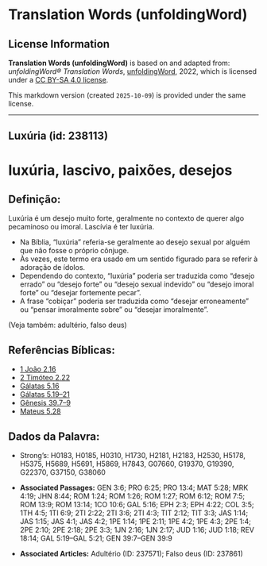 # Translation Words (unfoldingWord)

## License Information

**Translation Words (unfoldingWord)** is based on and adapted from: _unfoldingWord® Translation Words_, [unfoldingWord](https://unfoldingword.org/utw), 2022, which is licensed under a [CC BY-SA 4.0 license](https://creativecommons.org/licenses/by-sa/4.0/legalcode.en).

This markdown version (created `2025-10-09`) is provided under the same license.



--------------------------------

## Luxúria (id: 238113)

luxúria, lascivo, paixões, desejos
==================================

Definição:
----------

Luxúria é um desejo muito forte, geralmente no contexto de querer algo pecaminoso ou imoral. Lascívia é ter luxúria.

* Na Bíblia, “luxúria” referia\-se geralmente ao desejo sexual por alguém que não fosse o próprio cônjuge.
* Às vezes, este termo era usado em um sentido figurado para se referir à adoração de ídolos.
* Dependendo do contexto, “luxúria” poderia ser traduzida como “desejo errado” ou “desejo forte” ou “desejo sexual indevido” ou “desejo imoral forte” ou “desejar fortemente pecar”.
* A frase “cobiçar” poderia ser traduzida como “desejar erroneamente” ou “pensar imoralmente sobre” ou “desejar imoralmente”.

(Veja também: adultério, falso deus)

Referências Bíblicas:
---------------------

* [1 João 2\.16](https://ref.ly/1John2:16)
* [2 Timóteo 2\.22](https://ref.ly/2Tim2:22)
* [Gálatas 5\.16](https://ref.ly/Gal5:16)
* [Gálatas 5\.19–21](https://ref.ly/Gal5:19-Gal5:21)
* [Gênesis 39\.7–9](https://ref.ly/Gen39:7-Gen39:9)
* [Mateus 5\.28](https://ref.ly/Matt5:28)

Dados da Palavra:
-----------------

* Strong’s: H0183, H0185, H0310, H1730, H2181, H2183, H2530, H5178, H5375, H5689, H5691, H5869, H7843, G07660, G19370, G19390, G22370, G37150, G38060

* **Associated Passages:** GEN 3:6; PRO 6:25; PRO 13:4; MAT 5:28; MRK 4:19; JHN 8:44; ROM 1:24; ROM 1:26; ROM 1:27; ROM 6:12; ROM 7:5; ROM 13:9; ROM 13:14; 1CO 10:6; GAL 5:16; EPH 2:3; EPH 4:22; COL 3:5; 1TH 4:5; 1TI 6:9; 2TI 2:22; 2TI 3:6; 2TI 4:3; TIT 2:12; TIT 3:3; JAS 1:14; JAS 1:15; JAS 4:1; JAS 4:2; 1PE 1:14; 1PE 2:11; 1PE 4:2; 1PE 4:3; 2PE 1:4; 2PE 2:10; 2PE 2:18; 2PE 3:3; 1JN 2:16; 1JN 2:17; JUD 1:16; JUD 1:18; REV 18:14; GAL 5:19–GAL 5:21; GEN 39:7–GEN 39:9
* **Associated Articles:** Adultério (ID: 237571); Falso deus (ID: 237861)

